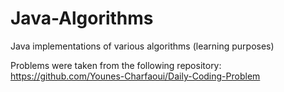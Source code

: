 # Java-Algorithms
Java implementations of various algorithms (learning purposes)

Problems were taken from the following repository:
https://github.com/Younes-Charfaoui/Daily-Coding-Problem

